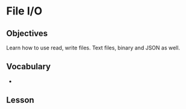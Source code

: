 # File I/O

## Objectives

Learn how to use read, write files. Text files, binary and JSON as well.

## Vocabulary

* 

## Lesson
